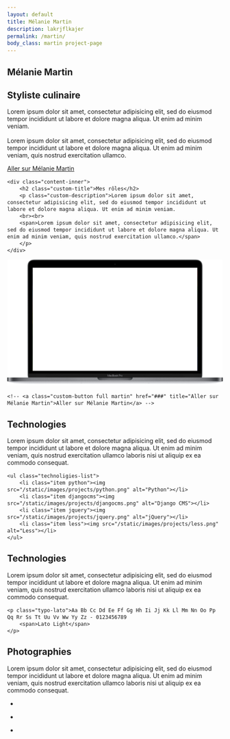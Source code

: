 ```yaml
---
layout: default
title: Mélanie Martin
description: lakrjflkajer
permalink: /martin/
body_class: martin project-page
---
```


<section class="header-project-wrapper">
    <span class="multiline">
        <h1 class="custom-main-title">Mélanie Martin</h1>
    </span>
</section>

<section class="headband-wrapper full-width" style="background-image:url('/static/images/projects/martin/melanie-martin-chocolate.jpg');"></section>

<section class="presentation-wrapper padding-section">
    <h2 class="custom-title center black">Styliste culinaire</h2>
    <p class="custom-description center black">Lorem ipsum dolor sit amet, consectetur adipisicing elit, sed do eiusmod tempor incididunt ut labore et dolore magna aliqua. Ut enim ad minim veniam.
    <br><br>
    <span>Lorem ipsum dolor sit amet, consectetur adipisicing elit, sed do eiusmod tempor incididunt ut labore et dolore magna aliqua. Ut enim ad minim veniam, quis nostrud exercitation ullamco.</span>
    </p>
    <a class="custom-button full martin" href="###" title="Aller sur Mélanie Martin">Aller sur Mélanie Martin</a>
</section>

<section class="concept-wrapper padding-section">
    <div class="background" style="background-image: url('https://melaniemartin.fr/media/filer_public_thumbnails/filer_public/22/d5/22d5c505-ebcc-43e0-b4a8-4da6e93d557c/plaqueminischaussonsnectarine.jpg__640x960_q85_crop_subsampling-2_upscale.jpg');"></div>

    <div class="content-inner">
        <h2 class="custom-title">Mes rôles</h2>
        <p class="custom-description">Lorem ipsum dolor sit amet, consectetur adipisicing elit, sed do eiusmod tempor incididunt ut labore et dolore magna aliqua. Ut enim ad minim veniam.
        <br><br>
        <span>Lorem ipsum dolor sit amet, consectetur adipisicing elit, sed do eiusmod tempor incididunt ut labore et dolore magna aliqua. Ut enim ad minim veniam, quis nostrud exercitation ullamco.</span>
        </p>
    </div>
</section>

<!-- <section class="roles-wrapper padding-section">
    <h2 class="custom-title">Le projet</h2>
    <p class="custom-description">
        Gestion de projet technique<br>
        Création et intégration de la stack e-commerce<br>
        Intégration du service de logistique<br>
        Création d’opérations commeriales<br>
        UX Designer
    </p>
</section> -->

<section class="screen-insitu-wrapper padding-section">
    <div class="screen-wrapper">
        <img class="screen" src="/static/images/projects/screen.png" alt="Écran">
        <div class="website" style="background-image: url('');"></div>
    </div>

    <!-- <a class="custom-button full martin" href="###" title="Aller sur Mélanie Martin">Aller sur Mélanie Martin</a> -->
</section>

<section class="technoligies-wrapper padding-section">
    <div class="content-inner">
        <h2 class="custom-title center black">Technologies</h2>
        <p class="custom-description center gray">Lorem ipsum dolor sit amet, consectetur adipisicing elit, sed do eiusmod tempor incididunt ut labore et dolore magna aliqua. Ut enim ad minim veniam, quis nostrud exercitation ullamco laboris nisi ut aliquip ex ea commodo consequat.</p>
    </div>

    <ul class="technoligies-list">
        <li class="item python"><img src="/static/images/projects/python.png" alt="Python"></li>
        <li class="item djangocms"><img src="/static/images/projects/djangocms.png" alt="Django CMS"></li>
        <li class="item jquery"><img src="/static/images/projects/jquery.png" alt="jQuery"></li>
        <li class="item less"><img src="/static/images/projects/less.png" alt="Less"></li>
    </ul>
</section>

<section class="typographies-wrapper padding-section">
    <h2 class="custom-title center white">Technologies</h2>
    <p class="custom-description center white">Lorem ipsum dolor sit amet, consectetur adipisicing elit, sed do eiusmod tempor incididunt ut labore et dolore magna aliqua. Ut enim ad minim veniam, quis nostrud exercitation ullamco laboris nisi ut aliquip ex ea commodo consequat.</p>

    <p class="typo-lato">Aa Bb Cc Dd Ee Ff Gg Hh Ii Jj Kk Ll Mm Nn Oo Pp Qq Rr Ss Tt Uu Vv Ww Yy Zz - 0123456789
        <span>Lato Light</span>
    </p>
</section>

<section class="mosaic-description-wrapper padding-section">
    <h2 class="custom-title center black">Photographies</h2>
    <p class="custom-description center black">Lorem ipsum dolor sit amet, consectetur adipisicing elit, sed do eiusmod tempor incididunt ut labore et dolore magna aliqua. Ut enim ad minim veniam, quis nostrud exercitation ullamco laboris nisi ut aliquip ex ea commodo consequat.</p>
</section>

<section class="mosaic-wrapper full-width">
    <ul class="mosaic-list">
        <li class="mosaic-item">
            <div class="mosaic-item-image cake">
                <div class="content" style="background-image:url('/static/images/projects/martin/melanie-martin-cake_2.jpg');"></div>
            </div>
        </li>
        <li class="mosaic-item">
            <div class="mosaic-item-image chocolate">
                <div class="content" style="background-image:url('/static/images/projects/martin/melanie-martin-chocolate.jpg');"></div>
            </div>
            <div class="mosaic-item-image oyster">
                <div class="content" style="background-image:url('/static/images/projects/martin/melanie-martin-oyster.jpg');"></div>
            </div>
        </li>
        <li class="mosaic-item">
            <div class="mosaic-item-image fromage">
                <div class="content" style="background-image:url('/static/images/projects/martin/melanie-martin-fromage.jpg');"></div>
            </div>
            <div class="mosaic-item-image cookies">
                <div class="content" style="background-image:url('/static/images/projects/martin/melanie-martin-cookies.jpg');"></div>
            </div>
        </li>
    </ul>
</section>